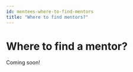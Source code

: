 ```yaml
---
id: mentees-where-to-find-mentors
title: "Where to find mentors?"
---
```


# Where to find a mentor?

Coming soon!
